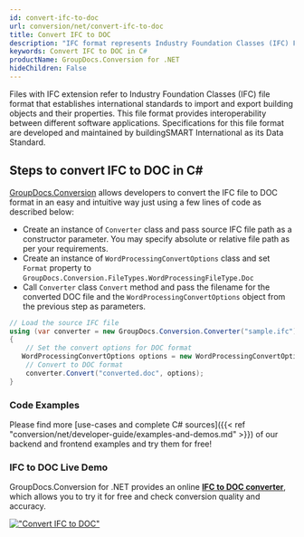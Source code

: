 ```yaml
---
id: convert-ifc-to-doc
url: conversion/net/convert-ifc-to-doc
title: Convert IFC to DOC
description: "IFC format represents Industry Foundation Classes (IFC) File Format with .ifc extension. Learn how to convert IFC to DOC file programmatically in C# language using GroupDocs.Conversion for .NET library."
keywords: Convert IFC to DOC in C#
productName: GroupDocs.Conversion for .NET
hideChildren: False
---
```


Files with IFC extension refer to  Industry Foundation Classes (IFC) file format that establishes international standards to import and export building objects and their properties. This file format provides interoperability between different software applications. Specifications for this file format are developed and maintained by buildingSMART International as its Data Standard.

## Steps to convert IFC to DOC in C#

[GroupDocs.Conversion](https://products.groupdocs.com/conversion/net) allows developers to convert the IFC file to DOC format in an easy and intuitive way just using a few lines of code as described below:

* Create an instance of `Converter` class and pass source IFC file path as a constructor parameter. You may specify absolute or relative file path as per your requirements. 
* Create an instance of `WordProcessingConvertOptions` class and set `Format` property to `GroupDocs.Conversion.FileTypes.WordProcessingFileType.Doc`
* Call `Converter` class `Convert` method and pass the filename for the converted DOC file and the `WordProcessingConvertOptions` object from the previous step as parameters.

```csharp
// Load the source IFC file
using (var converter = new GroupDocs.Conversion.Converter("sample.ifc"))
{
    // Set the convert options for DOC format
   WordProcessingConvertOptions options = new WordProcessingConvertOptions { Format = GroupDocs.Conversion.FileTypes.WordProcessingFileType.Doc };
    // Convert to DOC format
    converter.Convert("converted.doc", options);
}
```

### Code Examples

Please find more [use-cases and complete C# sources]({{< ref "conversion/net/developer-guide/examples-and-demos.md" >}}) of our backend and frontend examples and try them for free!

### IFC to DOC Live Demo

GroupDocs.Conversion for .NET provides an online [**IFC to DOC converter**](https://products.groupdocs.app/conversion/ifc-to-doc), which allows you to try it for free and check conversion quality and accuracy.

[!["Convert IFC to DOC"](conversion/net/images/convert-to-doc/convert-ifc-to-doc.png)](https://products.groupdocs.app/conversion/ifc-to-doc)